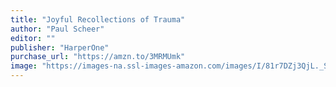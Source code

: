 ```yaml
---
title: "Joyful Recollections of Trauma"
author: "Paul Scheer"
editor: ""
publisher: "HarperOne"
purchase_url: "https://amzn.to/3MRMUmk"
image: "https://images-na.ssl-images-amazon.com/images/I/81r7DZj3QjL._SL75_.jpg"
---
```

